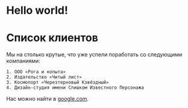 # Hello world!
# **Список клиентов**

Мы на столько крутые, что уже успели поработать со следующими компаниями:

    1. ООО «Рога и копыта»
    2. Издательство «Читый лист»
    3. Космопорт «Черезтерновый Кзвёздный»
    4. Дизайн-студия имени Слишком Известного Персонажа

Нас можно найти в [google.com](https://www.google.com).
